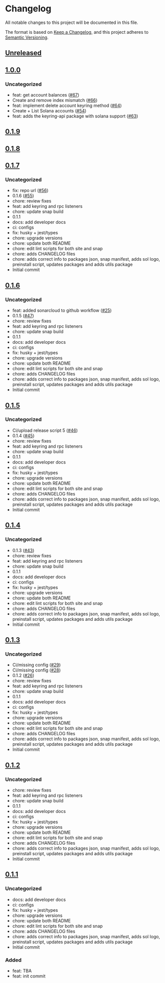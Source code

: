 # Changelog

All notable changes to this project will be documented in this file.

The format is based on [Keep a Changelog](https://keepachangelog.com/en/1.0.0/),
and this project adheres to [Semantic Versioning](https://semver.org/spec/v2.0.0.html).

## [Unreleased]

## [1.0.0]

### Uncategorized

- feat: get account balances ([#67](https://github.com/MetaMask/snap-solana-wallet/pull/67))
- Create and remove index mismatch ([#66](https://github.com/MetaMask/snap-solana-wallet/pull/66))
- feat: implement delete account keyring method ([#64](https://github.com/MetaMask/snap-solana-wallet/pull/64))
- Create + List Solana accounts ([#54](https://github.com/MetaMask/snap-solana-wallet/pull/54))
- feat: adds the keyring-api package with solana support ([#63](https://github.com/MetaMask/snap-solana-wallet/pull/63))

## [0.1.9]

## [0.1.8]

## [0.1.7]

### Uncategorized

- fix: repo url ([#56](https://github.com/MetaMask/snap-solana-wallet/pull/56))
- 0.1.6 ([#55](https://github.com/MetaMask/snap-solana-wallet/pull/55))
- chore: review fixes
- feat: add keyring and rpc listeners
- chore: update snap build
- 0.1.1
- docs: add developer docs
- ci: configs
- fix: husky + jest/types
- chore: upgrade versions
- chore: update both README
- chore: edit lint scripts for both site and snap
- chore: adds CHANGELOG files
- chore: adds correct info to packages json, snap manifest, adds sol logo, preinstall script, updates packages and adds utils package
- Initial commit

## [0.1.6]

### Uncategorized

- feat: added sonarcloud to github workflow ([#25](https://github.com/MetaMask/snap-solana-wallet/pull/25))
- 0.1.5 ([#47](https://github.com/MetaMask/snap-solana-wallet/pull/47))
- chore: review fixes
- feat: add keyring and rpc listeners
- chore: update snap build
- 0.1.1
- docs: add developer docs
- ci: configs
- fix: husky + jest/types
- chore: upgrade versions
- chore: update both README
- chore: edit lint scripts for both site and snap
- chore: adds CHANGELOG files
- chore: adds correct info to packages json, snap manifest, adds sol logo, preinstall script, updates packages and adds utils package
- Initial commit

## [0.1.5]

### Uncategorized

- Ci/upload release script 5 ([#46](https://github.com/MetaMask/snap-solana-wallet/pull/46))
- 0.1.4 ([#45](https://github.com/MetaMask/snap-solana-wallet/pull/45))
- chore: review fixes
- feat: add keyring and rpc listeners
- chore: update snap build
- 0.1.1
- docs: add developer docs
- ci: configs
- fix: husky + jest/types
- chore: upgrade versions
- chore: update both README
- chore: edit lint scripts for both site and snap
- chore: adds CHANGELOG files
- chore: adds correct info to packages json, snap manifest, adds sol logo, preinstall script, updates packages and adds utils package
- Initial commit

## [0.1.4]

### Uncategorized

- 0.1.3 ([#43](https://github.com/MetaMask/snap-solana-wallet/pull/43))
- chore: review fixes
- feat: add keyring and rpc listeners
- chore: update snap build
- 0.1.1
- docs: add developer docs
- ci: configs
- fix: husky + jest/types
- chore: upgrade versions
- chore: update both README
- chore: edit lint scripts for both site and snap
- chore: adds CHANGELOG files
- chore: adds correct info to packages json, snap manifest, adds sol logo, preinstall script, updates packages and adds utils package
- Initial commit

## [0.1.3]

### Uncategorized

- Ci/missing config ([#29](https://github.com/MetaMask/snap-solana-wallet/pull/29))
- Ci/missing config ([#28](https://github.com/MetaMask/snap-solana-wallet/pull/28))
- 0.1.2 ([#26](https://github.com/MetaMask/snap-solana-wallet/pull/26))
- chore: review fixes
- feat: add keyring and rpc listeners
- chore: update snap build
- 0.1.1
- docs: add developer docs
- ci: configs
- fix: husky + jest/types
- chore: upgrade versions
- chore: update both README
- chore: edit lint scripts for both site and snap
- chore: adds CHANGELOG files
- chore: adds correct info to packages json, snap manifest, adds sol logo, preinstall script, updates packages and adds utils package
- Initial commit

## [0.1.2]

### Uncategorized

- chore: review fixes
- feat: add keyring and rpc listeners
- chore: update snap build
- 0.1.1
- docs: add developer docs
- ci: configs
- fix: husky + jest/types
- chore: upgrade versions
- chore: update both README
- chore: edit lint scripts for both site and snap
- chore: adds CHANGELOG files
- chore: adds correct info to packages json, snap manifest, adds sol logo, preinstall script, updates packages and adds utils package
- Initial commit

## [0.1.1]

### Uncategorized

- docs: add developer docs
- ci: configs
- fix: husky + jest/types
- chore: upgrade versions
- chore: update both README
- chore: edit lint scripts for both site and snap
- chore: adds CHANGELOG files
- chore: adds correct info to packages json, snap manifest, adds sol logo, preinstall script, updates packages and adds utils package
- Initial commit

### Added

- feat: TBA
- feat: init commit

[Unreleased]: https://github.com/MetaMask/snap-solana-wallet/compare/v1.0.0...HEAD
[1.0.0]: https://github.com/MetaMask/snap-solana-wallet/compare/v0.1.9...v1.0.0
[0.1.9]: https://github.com/MetaMask/snap-solana-wallet/compare/v0.1.8...v0.1.9
[0.1.8]: https://github.com/MetaMask/snap-solana-wallet/compare/v0.1.7...v0.1.8
[0.1.7]: https://github.com/MetaMask/snap-solana-wallet/compare/v0.1.6...v0.1.7
[0.1.6]: https://github.com/MetaMask/snap-solana-wallet/compare/v0.1.5...v0.1.6
[0.1.5]: https://github.com/MetaMask/snap-solana-wallet/compare/v0.1.4...v0.1.5
[0.1.4]: https://github.com/MetaMask/snap-solana-wallet/compare/v0.1.3...v0.1.4
[0.1.3]: https://github.com/MetaMask/snap-solana-wallet/compare/v0.1.2...v0.1.3
[0.1.2]: https://github.com/MetaMask/snap-solana-wallet/compare/v0.1.1...v0.1.2
[0.1.1]: https://github.com/MetaMask/snap-solana-wallet/releases/tag/v0.1.1
